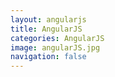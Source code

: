 ```yaml
---
layout: angularjs
title: AngularJS
categories: AngularJS
image: angularJS.jpg
navigation: false
---
```


